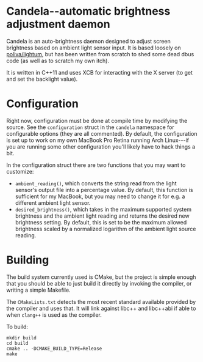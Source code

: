 # Candela--automatic brightness adjustment daemon
Candela is an auto-brightness daemon designed to adjust screen brightness
based on ambient light sensor input. It is based loosely on
[poliva/lightum][lightum], but has been written from scratch to shed some
dead dbus code (as well as to scratch my own itch).

It is written in C++11 and uses XCB for interacting with the X server (to
get and set the backlight value).

# Configuration
Right now, configuration must be done at compile time by modifying the
source. See the `configuration` struct in the `candela` namespace for
configurable options (they are all commented). By default, the
configuration is set up to work on my own MacBook Pro Retina running Arch
Linux---if you are running some other configuration you'll likely have to
hack things a bit.

In the configuration struct there are two functions that you may want to
customize:
- `ambient_reading()`, which converts the string read from the light
    sensor's output file into a percentage value. By default, this function
    is sufficient for my MacBook, but you may need to change it for e.g. a
    different ambient light sensor.
- `desired_brightness()`, which takes in the maximum supported system
    brightness and the ambient light reading and returns the desired new
    brightness setting. By default, this is set to be the maximum allowed
    brightness scaled by a normalized logarithm of the ambient light source
    reading.

# Building
The build system currently used is CMake, but the project is simple enough
that you should be able to just build it directly by invoking the compiler,
or writing a simple Makefile.

The `CMakeLists.txt` detects the most recent standard available provided by
the compiler and uses that. It will link against libc++ and libc++abi if
able to when `clang++` is used as the compiler.

To build:

```
mkdir build
cd build
cmake .. -DCMAKE_BUILD_TYPE=Release
make
```

[lightum]: https://github.com/poliva/lightum

